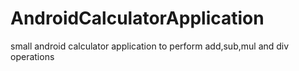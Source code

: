 # AndroidCalculatorApplication
small android calculator application to perform add,sub,mul and div operations
